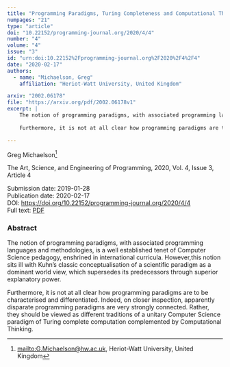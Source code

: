 ```yaml
---
title: "Programming Paradigms, Turing Completeness and Computational Thinking"
numpages: "21"
type: "article"
doi: "10.22152/programming-journal.org/2020/4/4"
number: "4"
volume: "4"
issue: "3"
id: "urn:doi:10.22152%2Fprogramming-journal.org%2F2020%2F4%2F4"
date: "2020-02-17"
authors: 
  - name: "Michaelson, Greg"
    affiliation: "Heriot-Watt University, United Kingdom"

arxiv: "2002.06178"
file: "https://arxiv.org/pdf/2002.06178v1"
excerpt: |
    The notion of programming paradigms, with associated programming languages and methodologies, is a well established tenet of Computer Science pedagogy, enshrined in international curricula. However,this notion sits ill with Kuhn’s classic conceptualisation of a scientific paradigm as a dominant world view, which supersedes its predecessors through superior explanatory power.
    
    Furthermore, it is not at all clear how programming paradigms are to be characterised and differentiated. Indeed, on closer inspection, apparently disparate programming paradigms are very strongly connected. Rather, they should be viewed as different traditions of a unitary Computer Science paradigm of Turing complete computation complemented by Computational Thinking.

---
```

Greg Michaelson[^1]

The Art, Science, and Engineering of Programming, 2020, Vol. 4, Issue 3, Article 4

Submission date: 2019-01-28  
Publication date: 2020-02-17  
DOI: <https://doi.org/10.22152/programming-journal.org/2020/4/4>  
Full text: [PDF](https://arxiv.org/pdf/2002.06178v1)  


### Abstract
The notion of programming paradigms, with associated programming languages and methodologies, is a well established tenet of Computer Science pedagogy, enshrined in international curricula. However,this notion sits ill with Kuhn’s classic conceptualisation of a scientific paradigm as a dominant world view, which supersedes its predecessors through superior explanatory power.

Furthermore, it is not at all clear how programming paradigms are to be characterised and differentiated. Indeed, on closer inspection, apparently disparate programming paradigms are very strongly connected. Rather, they should be viewed as different traditions of a unitary Computer Science paradigm of Turing complete computation complemented by Computational Thinking.


[^1]: <mailto:G.Michaelson@hw.ac.uk>, Heriot-Watt University, United Kingdom
